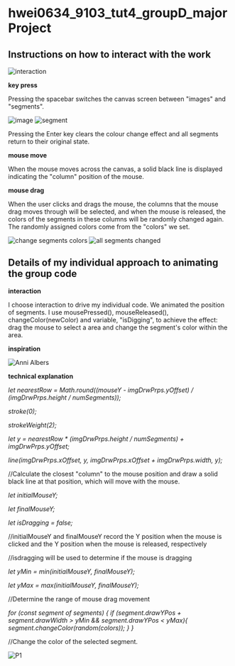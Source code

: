 # hwei0634_9103_tut4_groupD_majorProject
## Instructions on how to interact with the work

![interaction](readmeImages/interaction-demonstration.gif)

**key press** 

Pressing the spacebar switches the canvas screen between "images" and "segments".

![image](readmeImages/image.png) ![segment](readmeImages/segments1.png)

Pressing the Enter key clears the colour change effect and all segments return to their original state.

**mouse move** 

When the mouse moves across the canvas, a solid black line is displayed indicating the "column" position of the mouse.

**mouse drag** 

When the user clicks and drags the mouse, the columns that the mouse drag moves through will be selected, and when the mouse is released, the colors of the segments in these columns will be randomly changed again. The randomly assigned colors come from the "colors" we set.

![change segments colors](readmeImages/segments-colorChanged.png) ![all segments changed](readmeImages/segments-allColorChanged.png)

## Details of my individual approach to animating the group code

**interaction** 

I choose interaction to drive my individual code. We animated the position of segments. I use mousePressed(), mouseReleased(), changeColor(newColor) and variable, "isDigging", to achieve the effect: drag the mouse to select a area and change the segment's color within the area.

**inspiration** 

![Anni Albers](readmeImages/inspiration1.jpg)

**technical explanation** 

*let nearestRow = Math.round((mouseY - imgDrwPrps.yOffset) / (imgDrwPrps.height / numSegments));* 

*stroke(0);*

*strokeWeight(2);*

*let y = nearestRow * (imgDrwPrps.height / numSegments) + imgDrwPrps.yOffset;*

*line(imgDrwPrps.xOffset, y, imgDrwPrps.xOffset + imgDrwPrps.width, y);* 

//Calculate the closest "column" to the mouse position and draw a solid black line at that position, which will move with the mouse.


*let initialMouseY;*

*let finalMouseY;*

*let isDragging = false;*

//initialMouseY and finalMouseY record the Y position when the mouse is clicked and the Y position when the mouse is released, respectively

//isdragging will be used to determine if the mouse is dragging

*let yMin = min(initialMouseY, finalMouseY);*

*let yMax = max(initialMouseY, finalMouseY);*

//Determine the range of mouse drag movement

 *for (const segment of segments) {
    if (segment.drawYPos + segment.drawWidth > yMin && segment.drawYPos < yMax){
      segment.changeColor(random(colors));
    }
  }*

//Change the color of the selected segment.

![P1](readmeImages/p1.png)




[def]: readmeImages